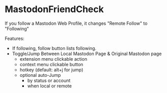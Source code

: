 # MastodonFriendCheck
If you follow a Mastodon Web Profile, it changes "Remote Follow" to "Following"


Features:
- If following, follow button lists following.
- Toggle/Jump Between Local Mastodon Page & Original Mastodon page
  - extension menu clickable action
  - context menu clickable button
  - hotkey (default: alt+j for jump)
  - optional auto-Jump
    - by status or account
    - when local or remote
